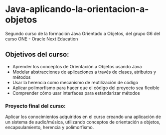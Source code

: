# Java-aplicando-la-orientacion-a-objetos
Segundo curso de la formación Java Orientado a Objetos, del grupo G6 del curso ONE - Oracle Next Education

## Objetivos del curso: 

- Aprender los conceptos de Orientación a Objetos usando Java
- Modelar abstracciones de aplicaciones a través de clases, atributos y métodos
- Usar la herencia como mecanismo de reutilización de código
- Aplicar polimorfismo para hacer que el código del proyecto sea flexible
- Comprender cómo usar interfaces para estandarizar métodos

### Proyecto final del curso:

Aplicar los conocimientos adquiridos en el curso creando una aplicación de un sistema de audio/música, utilizando conceptos de orientación a objetos, encapsulamiento, herencia y polimorfismo.
